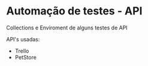 # Automação de testes - API

Collections e Enviroment de alguns testes de API

API's usadas:

* Trello
* PetStore
